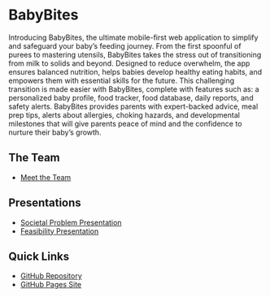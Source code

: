 # BabyBites

Introducing BabyBites, the ultimate mobile-first web application to simplify and safeguard your baby’s feeding journey. From the first spoonful of purees to mastering utensils, BabyBites takes the stress out of transitioning from milk to solids and beyond. Designed to reduce overwhelm, the app ensures balanced nutrition, helps babies develop healthy eating habits, and empowers them with essential skills for the future. 
This challenging transition is made easier with BabyBites, complete with features such as: a personalized baby profile, food tracker, food database, daily reports, and safety alerts. 
BabyBites provides parents with expert-backed advice, meal prep tips, alerts about allergies, choking hazards, and developmental milestones that will give parents peace of mind and the confidence to nurture their baby’s growth.

## The Team
  - <a href="./website/the_team.html">Meet the Team</a>

## Presentations
  - <a href="./website/presentations.html#Societal-Problem-Presentation">Societal Problem Presentation</a>
  - <a href="./website/presentations.html#Working-Draft-Feasibility-Presentation">Feasibility Presentation</a>

## Quick Links
  - <a href="https://github.com/dledw001/BabyBites">GitHub Repository</a>
  - <a href="https://dledw001.github.io/BabyBites/">GitHub Pages Site</a>

